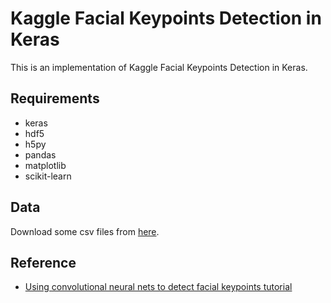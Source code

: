 # Kaggle Facial Keypoints Detection in Keras
This is an implementation of Kaggle Facial Keypoints Detection in Keras.

## Requirements
- keras
- hdf5
- h5py
- pandas
- matplotlib
- scikit-learn

## Data
Download some csv files from [here](https://www.kaggle.com/c/facial-keypoints-detection/data).

## Reference
* [Using convolutional neural nets to detect facial keypoints tutorial](http://danielnouri.org/notes/2014/12/17/using-convolutional-neural-nets-to-detect-facial-keypoints-tutorial/)

